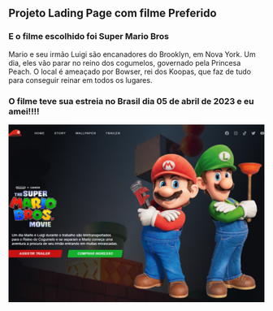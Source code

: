 ## Projeto Lading Page com filme Preferido

### E o filme escolhido foi Super Mario Bros 

<p> Mario e seu irmão Luigi são encanadores do Brooklyn, em Nova York. Um dia, eles vão parar no reino dos cogumelos, governado pela Princesa Peach. O local é ameaçado por Bowser, rei dos Koopas, que faz de tudo para conseguir reinar em todos os lugares.</p>

### O filme teve sua estreia no Brasil dia 05 de abril de 2023 e eu amei!!!!

<img src="https://github.com/vivianezzt/mariofilmesviviane/blob/main/src/images/mario.png">